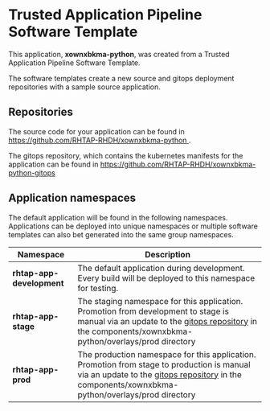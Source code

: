 # Trusted Application Pipeline Software Template

This application, **xownxbkma-python**, was created from a Trusted Application Pipeline Software Template.

The software templates create a new source and gitops deployment repositories with a sample source application. 

## Repositories

The source code for your application can be found in [https://github.com/RHTAP-RHDH/xownxbkma-python ](https://github.com/RHTAP-RHDH/xownxbkma-python ).
 
The gitops repository, which contains the kubernetes manifests for the application can be found in 
[https://github.com/RHTAP-RHDH/xownxbkma-python-gitops ](https://github.com/RHTAP-RHDH/xownxbkma-python-gitops ) 

## Application namespaces 

The default application will be found in the following namespaces. Applications can be deployed into unique namespaces or multiple software templates can also bet generated into the same group namespaces.  

|  Namespace   |  Description   |  
| -------- | -------- |   
| **rhtap-app-development** | The default application during development. Every build will be deployed to this namespace for testing. | 
| **rhtap-app-stage** | The staging namespace for this application. Promotion from development to stage is manual via an update to the [gitops repository](https://github.com/RHTAP-RHDH/xownxbkma-python-gitops ) in the components/xownxbkma-python/overlays/prod directory |  
| **rhtap-app-prod** | The production namespace for this application. Promotion from stage to production is manual via an update to the [gitops repository](https://github.com/RHTAP-RHDH/xownxbkma-python-gitops ) in the components/xownxbkma-python/overlays/prod directory | 